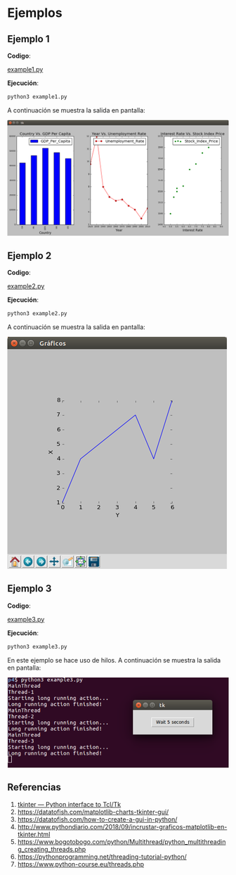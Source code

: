 # Ejemplos #

## Ejemplo 1 ##

**Codigo**: 

[example1.py](example1.py)

**Ejecución**:

```bash
python3 example1.py
```

A continuación se muestra la salida en pantalla:

![figura_example1](image_example1.png)

## Ejemplo 2 ##

**Codigo**: 

[example2.py](example2.py)

**Ejecución**:

```bash
python3 example2.py
```

A continuación se muestra la salida en pantalla:

![figura_example2](image_example2.png)

## Ejemplo 3 ##

**Codigo**: 

[example3.py](example3.py)

**Ejecución**:

```bash
python3 example3.py
```

En este ejemplo se hace uso de hilos. A continuación se muestra la salida en pantalla:

![figura_example3](image_example3.png)

## Referencias ##
1. [tkinter — Python interface to Tcl/Tk](https://docs.python.org/3/library/tkinter.html#)
2. https://datatofish.com/matplotlib-charts-tkinter-gui/
3. https://datatofish.com/how-to-create-a-gui-in-python/
4. http://www.pythondiario.com/2018/09/incrustar-graficos-matplotlib-en-tkinter.html
5. https://www.bogotobogo.com/python/Multithread/python_multithreading_creating_threads.php
6. https://pythonprogramming.net/threading-tutorial-python/
7. https://www.python-course.eu/threads.php

